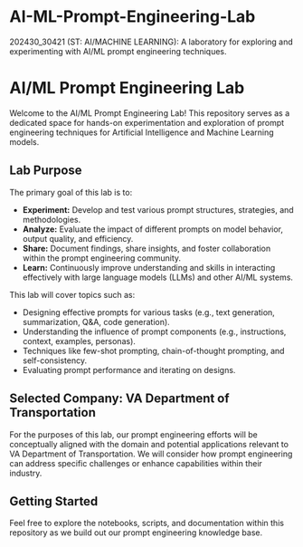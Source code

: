 # AI-ML-Prompt-Engineering-Lab
202430_30421 (ST: AI/MACHINE LEARNING): A laboratory for exploring and experimenting with AI/ML prompt engineering techniques.
# AI/ML Prompt Engineering Lab

Welcome to the AI/ML Prompt Engineering Lab! This repository serves as a dedicated space for hands-on experimentation and exploration of prompt engineering techniques for Artificial Intelligence and Machine Learning models.

## Lab Purpose

The primary goal of this lab is to:

* **Experiment:** Develop and test various prompt structures, strategies, and methodologies.
* **Analyze:** Evaluate the impact of different prompts on model behavior, output quality, and efficiency.
* **Share:** Document findings, share insights, and foster collaboration within the prompt engineering community.
* **Learn:** Continuously improve understanding and skills in interacting effectively with large language models (LLMs) and other AI/ML systems.

This lab will cover topics such as:
* Designing effective prompts for various tasks (e.g., text generation, summarization, Q&A, code generation).
* Understanding the influence of prompt components (e.g., instructions, context, examples, personas).
* Techniques like few-shot prompting, chain-of-thought prompting, and self-consistency.
* Evaluating prompt performance and iterating on designs.

## Selected Company: VA Department of Transportation

For the purposes of this lab, our prompt engineering efforts will be conceptually aligned with the domain and potential applications relevant to VA Department of Transportation. We will consider how prompt engineering can address specific challenges or enhance capabilities within their industry.

## Getting Started

Feel free to explore the notebooks, scripts, and documentation within this repository as we build out our prompt engineering knowledge base.
